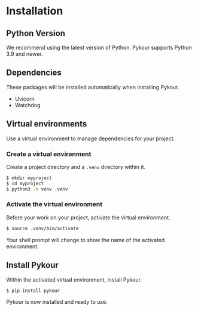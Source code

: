 # Installation

## Python Version

We recommend using the latest version of Python. Pykour supports Python 3.9 and newer.

## Dependencies

These packages will be installed automatically when installing Pykour.

- Uvicorn
- Watchdog

## Virtual environments

Use a virtual environment to manage dependencies for your project.

### Create a virtual environment

Create a project directory and a `.venv` directory within it.

```bash
$ mkdir myproject
$ cd myproject
$ python3 -m venv .venv
```

### Activate the virtual environment

Before your work on your project, activate the virtual environment.

```bash
$ source .venv/bin/activate
```

Your shell prompt will change to show the name of the activated environment.

## Install Pykour

Within the activated virtual environment, install Pykour.

```bash
$ pip install pykour
```

Pykour is now installed and ready to use.

